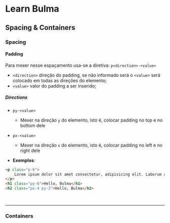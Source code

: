 # Learn Bulma


## Spacing & Containers


### Spacing

#### Padding
Para mexer nesse espaçamento usa-se a diretiva: `p<direction>-<value>`
	
- `<direction>` direção do padding, se não informado será o `<value>` será colocado em todas as direções do elemento;
-  `<value>` valor do padding a ser inserido;

##### Directions 
- `py-<value>`
	- Mexer na direção `y` do elemento, isto é, colocar padding no top e no bottom dele

- `px-<value>`
	- Mexer na direção `x` do elemento, isto é, colocar padding no left e no right dele

+ **Exemplos**: 
```html
<p class="p-6">
	Lorem ipsum dolor sit amet consectetur, adipisicing elit. Laborum aspernatur iste, obcaecati?
</p>
<h1 class="py-6">Hello, Bulma</h1>
<h2 class="px-4 py-2">Hello, Bulma</h2>
```


<br>
<hr>


### Containers